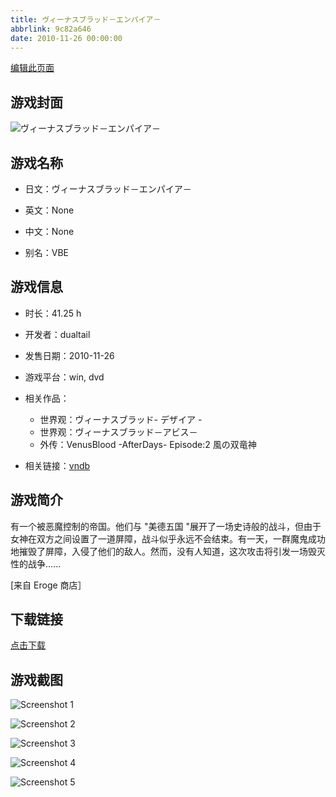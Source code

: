 ```yaml
---
title: ヴィーナスブラッド－エンパイア－
abbrlink: 9c82a646
date: 2010-11-26 00:00:00
---
```

[编辑此页面](https://github.com/ACG-3/ADV3-source/blob/main/source/_posts/%E3%83%B4%E3%82%A3%E3%83%BC%E3%83%8A%E3%82%B9%E3%83%96%E3%83%A9%E3%83%83%E3%83%89%EF%BC%8D%E3%82%A8%E3%83%B3%E3%83%91%E3%82%A4%E3%82%A2%EF%BC%8D.md)

## 游戏封面

![ヴィーナスブラッド－エンパイア－](https://pan.timero.xyz/d/onedrive/img_lib_001/%E3%83%B4%E3%82%A3%E3%83%BC%E3%83%8A%E3%82%B9%E3%83%96%E3%83%A9%E3%83%83%E3%83%89%EF%BC%8D%E3%82%A8%E3%83%B3%E3%83%91%E3%82%A4%E3%82%A2%EF%BC%8D_cover.avif)


## 游戏名称

- 日文：ヴィーナスブラッド－エンパイア－
- 英文：None
- 中文：None

- 别名：VBE


## 游戏信息

- 时长：41.25 h
- 开发者：dualtail
- 发售日期：2010-11-26
- 游戏平台：win, dvd
- 相关作品：
   - 世界观：ヴィーナスブラッド- デザイア -
   - 世界观：ヴィーナスブラッド－アビス－
   - 外传：VenusBlood -AfterDays- Episode:2 風の双竜神

- 相关链接：[vndb](https://vndb.org/v5445)


## 游戏简介

有一个被恶魔控制的帝国。他们与 "美德五国 "展开了一场史诗般的战斗，但由于女神在双方之间设置了一道屏障，战斗似乎永远不会结束。有一天，一群魔鬼成功地摧毁了屏障，入侵了他们的敌人。然而，没有人知道，这次攻击将引发一场毁灭性的战争......

[来自 Eroge 商店］


## 下载链接

[点击下载](https://pan.timero.xyz/onedrive/adv_lib_001/%E3%83%B4%E3%82%A3%E3%83%BC%E3%83%8A%E3%82%B9%E3%83%96%E3%83%A9%E3%83%83%E3%83%89%EF%BC%8D%E3%82%A8%E3%83%B3%E3%83%91%E3%82%A4%E3%82%A2%EF%BC%8D)


## 游戏截图


![Screenshot 1](https://pan.timero.xyz/d/onedrive/img_lib_001/%E3%83%B4%E3%82%A3%E3%83%BC%E3%83%8A%E3%82%B9%E3%83%96%E3%83%A9%E3%83%83%E3%83%89%EF%BC%8D%E3%82%A8%E3%83%B3%E3%83%91%E3%82%A4%E3%82%A2%EF%BC%8D_Screenshot_1.avif)

![Screenshot 2](https://pan.timero.xyz/d/onedrive/img_lib_001/%E3%83%B4%E3%82%A3%E3%83%BC%E3%83%8A%E3%82%B9%E3%83%96%E3%83%A9%E3%83%83%E3%83%89%EF%BC%8D%E3%82%A8%E3%83%B3%E3%83%91%E3%82%A4%E3%82%A2%EF%BC%8D_Screenshot_2.avif)

![Screenshot 3](https://pan.timero.xyz/d/onedrive/img_lib_001/%E3%83%B4%E3%82%A3%E3%83%BC%E3%83%8A%E3%82%B9%E3%83%96%E3%83%A9%E3%83%83%E3%83%89%EF%BC%8D%E3%82%A8%E3%83%B3%E3%83%91%E3%82%A4%E3%82%A2%EF%BC%8D_Screenshot_3.avif)

![Screenshot 4](https://pan.timero.xyz/d/onedrive/img_lib_001/%E3%83%B4%E3%82%A3%E3%83%BC%E3%83%8A%E3%82%B9%E3%83%96%E3%83%A9%E3%83%83%E3%83%89%EF%BC%8D%E3%82%A8%E3%83%B3%E3%83%91%E3%82%A4%E3%82%A2%EF%BC%8D_Screenshot_4.avif)

![Screenshot 5](https://pan.timero.xyz/d/onedrive/img_lib_001/%E3%83%B4%E3%82%A3%E3%83%BC%E3%83%8A%E3%82%B9%E3%83%96%E3%83%A9%E3%83%83%E3%83%89%EF%BC%8D%E3%82%A8%E3%83%B3%E3%83%91%E3%82%A4%E3%82%A2%EF%BC%8D_Screenshot_5.avif)

